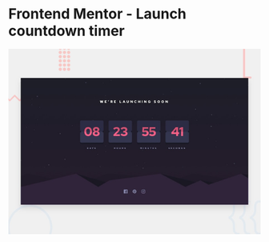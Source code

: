 # Frontend Mentor - Launch countdown timer

![Design preview for the Launch countdown timer coding challenge](./design/desktop-preview.jpg)



